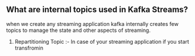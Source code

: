 ## What are internal topics used in Kafka Streams?
when we create any streaming application kafka internally creates few topics to manage the state and other aspects of streaming.

 1. Repartitioning Topic :- In case of your streaming application if you start transfromin

<!--stackedit_data:
eyJoaXN0b3J5IjpbMTkzNDk2NDkzMywtNTAxMDEzMjYxLDIwMz
Y3NzI0NDMsLTIwODg3NDY2MTIsLTk1MDAyNTAxMiwtNTA0Mjcz
NDcwLC0xMTYxNzQwNTc1LC0yMTQ2NTEwMDAzLDIwODI2MDE2MT
YsLTIxMTM3Mjk5MzIsLTkzMTYyMTk1LDYzOTUzNTAwMCwxNjM2
ODg5MDUyLC02NzYyMTM5NjYsLTEwODgyMTQ1NTQsLTExMTM1Nj
M4MjYsLTE5NDQ2Nzc0NDAsMTY3Mjg4MzczMSwtNzQ1NTg0NzEz
LC02NDcyOTk2NzhdfQ==
-->